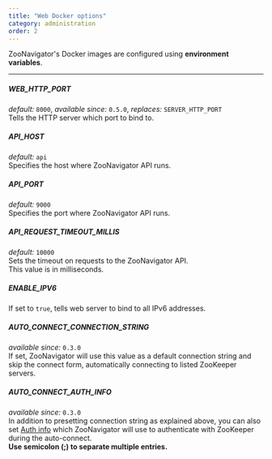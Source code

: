 ```yaml
---
title: "Web Docker options"
category: administration
order: 2
---
```


ZooNavigator's Docker images are configured using **environment variables**.  

---

##### WEB_HTTP_PORT
*default:* ``8000``,
*available since:* ``0.5.0``,
*replaces:* ``SERVER_HTTP_PORT``  
Tells the HTTP server which port to bind to.


##### API_HOST
*default:* ``api``  
Specifies the host where ZooNavigator API runs.


##### API_PORT
*default:* ``9000``  
Specifies the port where ZooNavigator API runs.


##### API_REQUEST_TIMEOUT_MILLIS
*default:* ``10000``  
Sets the timeout on requests to the ZooNavigator API.  
This value is in milliseconds.


##### ENABLE_IPV6
If set to ``true``, tells web server to bind to all IPv6 addresses.


##### AUTO_CONNECT_CONNECTION_STRING
*available since:* ``0.3.0``  
If set, ZooNavigator will use this value as a default connection string and skip
the connect form, automatically connecting to listed ZooKeeper servers.


##### AUTO_CONNECT_AUTH_INFO
*available since:* ``0.3.0``  
In addition to presetting connection string as explained above, you can also
set [Auth info](#) which ZooNavigator will use to authenticate with ZooKeeper
during the auto-connect.  
**Use semicolon (;) to separate multiple entries.**
